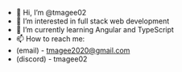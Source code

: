 - 👋 Hi, I’m @tmagee02
- 👀 I’m interested in full stack web development
- 🌱 I’m currently learning Angular and TypeScript
- 📫 How to reach me:
-   (email) - tmagee2020@gmail.com
-   (discord) - tmagee02

<!---
tmagee02/tmagee02 is a ✨ special ✨ repository because its `README.md` (this file) appears on your GitHub profile.
You can click the Preview link to take a look at your changes.
--->
